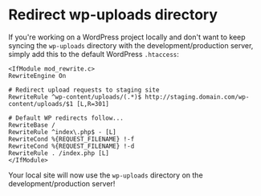 # Redirect wp-uploads directory

If you're working on a WordPress project locally and don't want to keep syncing
the `wp-uploads` directory with the development/production server, simply add
this to the default WordPress `.htaccess`:

    <IfModule mod_rewrite.c>
    RewriteEngine On

    # Redirect upload requests to staging site
    RewriteRule ^wp-content/uploads/(.*)$ http://staging.domain.com/wp-content/uploads/$1 [L,R=301]

    # Default WP redirects follow...
    RewriteBase /
    RewriteRule ^index\.php$ - [L]
    RewriteCond %{REQUEST_FILENAME} !-f
    RewriteCond %{REQUEST_FILENAME} !-d
    RewriteRule . /index.php [L]
    </IfModule>

Your local site will now use the `wp-uploads` directory on the
development/production server!
